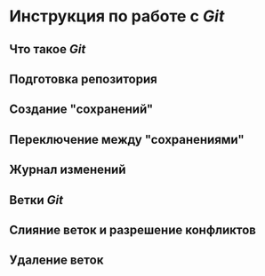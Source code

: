 # Инструкция по работе с *Git*

## Что такое *Git*

## Подготовка репозитория

## Создание "сохранений"

## Переключение между "сохранениями"

## Журнал изменений

## Ветки *Git*

## Слияние веток и разрешение конфликтов

## Удаление веток

##